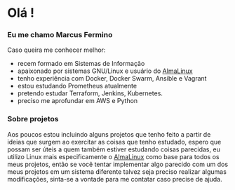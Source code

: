 # Olá ! 

### Eu me chamo Marcus Fermino
Caso queira me conhecer melhor:
 - recem formado em Sistemas de Informação
 - apaixonado por sistemas GNU/Linux e usuário do [AlmaLinux](https://github.com/almalinux)
 - tenho experiência com Docker, Docker Swarm, Ansible e Vagrant
 - estou estudando Prometheus atualmente
 - pretendo estudar Terraform, Jenkins, Kubernetes.
 - preciso me aprofundar em AWS e Python

### Sobre projetos
Aos poucos estou incluindo alguns projetos que tenho feito a partir de ideias que surgem ao exercitar as coisas que tenho estudado, espero que possam ser úteis a quem também estiver estudando coisas parecidas, eu utilizo Linux mais especificamente o [AlmaLinux](https://github.com/almalinux) como base para todos os meus projetos, então se você tentar implementar algo parecido com um dos meus projetos em um sistema diferente talvez seja preciso realizar algumas modificações, sinta-se a vontade para me contatar caso precise de ajuda.
